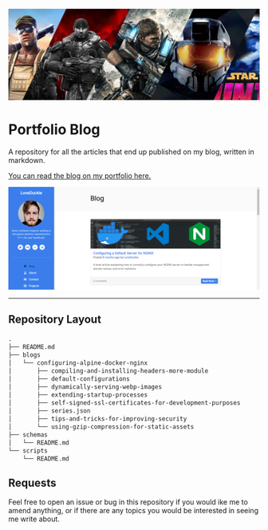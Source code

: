 ![Portfolio Header Image](/images/portfolio-blog-header.png)

# Portfolio Blog

A repository for all the articles that end up published on my blog, written in markdown.

[You can read the blog on my portfolio here.](https://lucshelton.codes)

![Portfolio Blog Capture](/images/portfolio-blog-capture.png)

---

## Repository Layout

```shell
.
├── README.md
├── blogs
│   └── configuring-alpine-docker-nginx
│       ├── compiling-and-installing-headers-more-module
│       ├── default-configurations
│       ├── dynamically-serving-webp-images
│       ├── extending-startup-processes
│       ├── self-signed-ssl-certificates-for-development-purposes
│       ├── series.json
│       ├── tips-and-tricks-for-improving-security
│       └── using-gzip-compression-for-static-assets
├── schemas
│   └── README.md
└── scripts
    └── README.md
```

## Requests

Feel free to open an issue or bug in this repository if you would ike me to amend anything, or if there are any topics you would be interested in seeing me write about.
